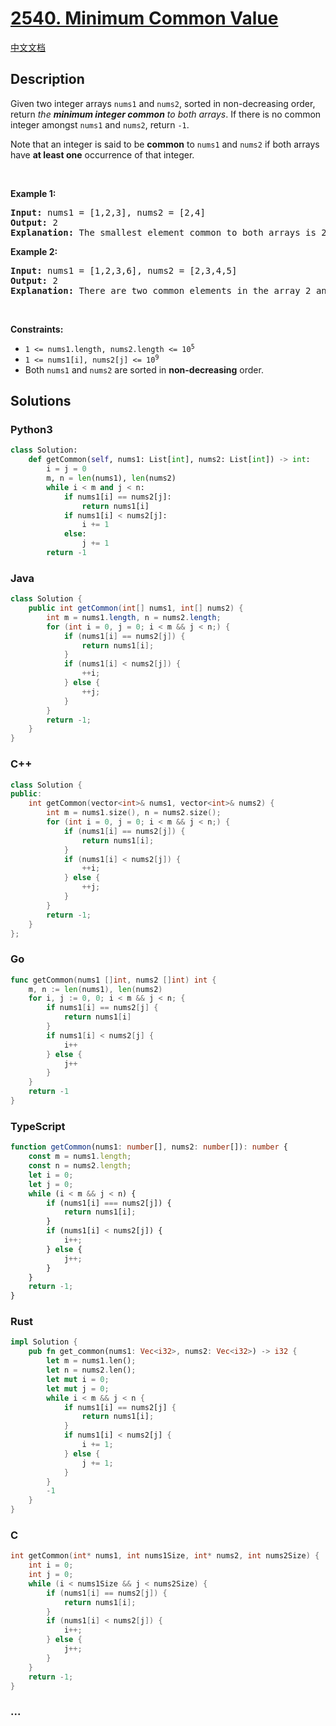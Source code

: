 # [2540. Minimum Common Value](https://leetcode.com/problems/minimum-common-value)

[中文文档](/solution/2500-2599/2540.Minimum%20Common%20Value/README.md)

## Description

<p>Given two integer arrays <code>nums1</code> and <code>nums2</code>, sorted in non-decreasing order, return <em>the <strong>minimum integer common</strong> to both arrays</em>. If there is no common integer amongst <code>nums1</code> and <code>nums2</code>, return <code>-1</code>.</p>

<p>Note that an integer is said to be <strong>common</strong> to <code>nums1</code> and <code>nums2</code> if both arrays have <strong>at least one</strong> occurrence of that integer.</p>

<p>&nbsp;</p>
<p><strong class="example">Example 1:</strong></p>

<pre>
<strong>Input:</strong> nums1 = [1,2,3], nums2 = [2,4]
<strong>Output:</strong> 2
<strong>Explanation:</strong> The smallest element common to both arrays is 2, so we return 2.
</pre>

<p><strong class="example">Example 2:</strong></p>

<pre>
<strong>Input:</strong> nums1 = [1,2,3,6], nums2 = [2,3,4,5]
<strong>Output:</strong> 2
<strong>Explanation:</strong> There are two common elements in the array 2 and 3 out of which 2 is the smallest, so 2 is returned.
</pre>

<p>&nbsp;</p>
<p><strong>Constraints:</strong></p>

<ul>
	<li><code>1 &lt;= nums1.length, nums2.length &lt;= 10<sup>5</sup></code></li>
	<li><code>1 &lt;= nums1[i], nums2[j] &lt;= 10<sup>9</sup></code></li>
	<li>Both <code>nums1</code> and <code>nums2</code> are sorted in <strong>non-decreasing</strong> order.</li>
</ul>

## Solutions

<!-- tabs:start -->

### **Python3**

```python
class Solution:
    def getCommon(self, nums1: List[int], nums2: List[int]) -> int:
        i = j = 0
        m, n = len(nums1), len(nums2)
        while i < m and j < n:
            if nums1[i] == nums2[j]:
                return nums1[i]
            if nums1[i] < nums2[j]:
                i += 1
            else:
                j += 1
        return -1
```

### **Java**

```java
class Solution {
    public int getCommon(int[] nums1, int[] nums2) {
        int m = nums1.length, n = nums2.length;
        for (int i = 0, j = 0; i < m && j < n;) {
            if (nums1[i] == nums2[j]) {
                return nums1[i];
            }
            if (nums1[i] < nums2[j]) {
                ++i;
            } else {
                ++j;
            }
        }
        return -1;
    }
}
```

### **C++**

```cpp
class Solution {
public:
    int getCommon(vector<int>& nums1, vector<int>& nums2) {
        int m = nums1.size(), n = nums2.size();
        for (int i = 0, j = 0; i < m && j < n;) {
            if (nums1[i] == nums2[j]) {
                return nums1[i];
            }
            if (nums1[i] < nums2[j]) {
                ++i;
            } else {
                ++j;
            }
        }
        return -1;
    }
};
```

### **Go**

```go
func getCommon(nums1 []int, nums2 []int) int {
	m, n := len(nums1), len(nums2)
	for i, j := 0, 0; i < m && j < n; {
		if nums1[i] == nums2[j] {
			return nums1[i]
		}
		if nums1[i] < nums2[j] {
			i++
		} else {
			j++
		}
	}
	return -1
}
```

### **TypeScript**

```ts
function getCommon(nums1: number[], nums2: number[]): number {
    const m = nums1.length;
    const n = nums2.length;
    let i = 0;
    let j = 0;
    while (i < m && j < n) {
        if (nums1[i] === nums2[j]) {
            return nums1[i];
        }
        if (nums1[i] < nums2[j]) {
            i++;
        } else {
            j++;
        }
    }
    return -1;
}
```

### **Rust**

```rust
impl Solution {
    pub fn get_common(nums1: Vec<i32>, nums2: Vec<i32>) -> i32 {
        let m = nums1.len();
        let n = nums2.len();
        let mut i = 0;
        let mut j = 0;
        while i < m && j < n {
            if nums1[i] == nums2[j] {
                return nums1[i];
            }
            if nums1[i] < nums2[j] {
                i += 1;
            } else {
                j += 1;
            }
        }
        -1
    }
}
```

### **C**

```c
int getCommon(int* nums1, int nums1Size, int* nums2, int nums2Size) {
    int i = 0;
    int j = 0;
    while (i < nums1Size && j < nums2Size) {
        if (nums1[i] == nums2[j]) {
            return nums1[i];
        }
        if (nums1[i] < nums2[j]) {
            i++;
        } else {
            j++;
        }
    }
    return -1;
}
```

### **...**

```

```

<!-- tabs:end -->
